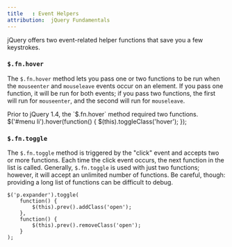 ```yaml
---
title   : Event Helpers
attribution:  jQuery Fundamentals
---
```

jQuery offers two event-related helper functions that save you a few keystrokes.

### `$.fn.hover`

The `$.fn.hover` method lets you pass one or two functions to be run when the
`mouseenter` and `mouseleave` events occur on an element. If you pass one
function, it will be run for both events; if you pass two functions, the first
will run for `mouseenter`, and the second will run for `mouseleave`.

<div class="note" markdown="1">
Prior to jQuery 1.4, the `$.fn.hover` method required two functions.
</div>

<javascript caption="The hover helper function">
    $('#menu li').hover(function() {
        $(this).toggleClass('hover');
    });
</javascript>

### `$.fn.toggle`

The `$.fn.toggle` method is triggered by the "click" event and accepts two or
more functions.  Each time the click event occurs, the next function in the
list is called.  Generally, `$.fn.toggle` is used with just two functions;
however, it will accept an unlimited number of functions.  Be careful, though:
providing a long list of functions can be difficult to debug.

<javascript caption="The toggle helper function">

    $('p.expander').toggle(
        function() {
            $(this).prev().addClass('open');
        },
        function() {
            $(this).prev().removeClass('open');
        }
    );
</javascript>
